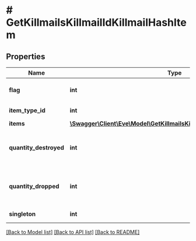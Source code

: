 # # GetKillmailsKillmailIdKillmailHashItem

## Properties

Name | Type | Description | Notes
------------ | ------------- | ------------- | -------------
**flag** | **int** | Flag for the location of the item |
**item_type_id** | **int** | item_type_id integer |
**items** | [**\Swagger\Client\Eve\Model\GetKillmailsKillmailIdKillmailHashItemsItem[]**](GetKillmailsKillmailIdKillmailHashItemsItem.md) | items array | [optional]
**quantity_destroyed** | **int** | How many of the item were destroyed if any | [optional]
**quantity_dropped** | **int** | How many of the item were dropped if any | [optional]
**singleton** | **int** | singleton integer |

[[Back to Model list]](../../README.md#models) [[Back to API list]](../../README.md#endpoints) [[Back to README]](../../README.md)
